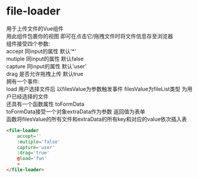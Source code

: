 # file-loader
用于上传文件的Vue组件<br>
用此组件包裹你的视图 即可在点击它/拖拽文件时将文件信息存至浏览器<br>
组件接受四个参数:<br>
accept 同input的属性 默认'*'<br>
mutiple 同input的属性 默认false<br>
capture 同input的属性 默认'user'<br>
drag 是否允许拖拽上传 默认true<br>
拥有一个事件:<br>
load 用户选择文件后 以filesValue为参数触发事件 filesValue为fileList类型 为用户已经选择的文件<br>
    还具有一个函数属性 toFormData<br>
    toFormData接受一个对象extraData作为参数 返回值为表单<br>
    函数将filesValue的所有文件和extraData的所有key和对应的value依次插入表<br>
```html
<file-loader
    accept=''
    :mutiple='false'
    capture='user'
    :drag='true'
    @load='fun' 
    >
</file-loader>
```